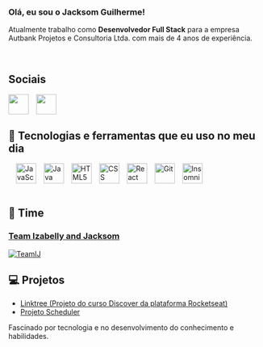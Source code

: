 
### Olá, eu sou o Jacksom Guilherme! 
Atualmente trabalho como **Desenvolvedor Full Stack** para a empresa Autbank Projetos e Consultoria Ltda. com mais de 4 anos de experiência.

<br/>

## Sociais

<div style="display: flex; gap: 15px">
<a href="[https://www.linkedin.com/in/izabelly-melo/](https://www.linkedin.com/in/jacksom-guilherme-0365741b4/)" target="_blank">
    <img align="center" loading="lazy" src="https://cdn.jsdelivr.net/gh/devicons/devicon@latest/icons/linkedin/linkedin-original.svg" width="40" height="40" >
</a>
<a href="mailto:jacksom.guilherme@hotmail.com" target="_blank">
    <img align="center" loading="lazy" src="https://upload.wikimedia.org/wikipedia/commons/7/7e/Gmail_icon_(2020).svg" width="40" height="40" >
</a>
</div>


## 🚀 Tecnologias e ferramentas que eu uso no meu dia

<div style="display: flex; gap: 15px"><br/>
    <img  align="center" alt="JavaScript"  src="https://cdn.jsdelivr.net/gh/devicons/devicon@latest/icons/javascript/javascript-original.svg" width="40" height="40" />
    <img  align="center" alt="Java"  src="https://cdn.jsdelivr.net/gh/devicons/devicon@latest/icons/java/java-original.svg" width="40" height="40" />
    <img align="center" alt="HTML5" src="https://cdn.jsdelivr.net/gh/devicons/devicon@latest/icons/html5/html5-original-wordmark.svg" width="40" height="40" />
    <img align="center" alt="CSS" src="https://cdn.jsdelivr.net/gh/devicons/devicon@latest/icons/css3/css3-original-wordmark.svg" width="40" height="40">
    <img align="center" alt="React" src="https://cdn.jsdelivr.net/gh/devicons/devicon@latest/icons/react/react-original.svg" width="40" height="40">
    <img align="center" alt="Git" src="https://cdn.jsdelivr.net/gh/devicons/devicon@latest/icons/git/git-plain.svg" width="40" height="40">
    <img align="center" alt="Insomnia" src="https://cdn.jsdelivr.net/gh/devicons/devicon@latest/icons/insomnia/insomnia-original.svg" width="40" height="40">
</div><br/>

## 👥 Time
### [Team Izabelly and Jacksom](https://github.com/TeamIJ)
[![TeamIJ](https://avatars.githubusercontent.com/u/149711427?s=200&v=4)](https://github.com/TeamIJ)

## 💻 Projetos

- [Linktree (Projeto do curso Discover da plataforma Rocketseat)](https://github.com/JacksomGuilherme/linktree)
- [Projeto Scheduler](https://github.com/TeamIJ/scheduler)

Fascinado por tecnologia e no desenvolvimento do conhecimento e habilidades.
